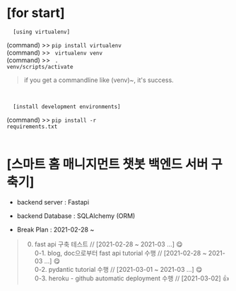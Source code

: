 # [for start]

      [using virtualenv]

(command) >> <code>pip install virtualenv</code><br>
(command) >> <code> virtualenv venv</code><br>
(command) >> <code> . venv/scripts/activate</code>

> if you get a commandline like (venv)~, it's success.

<br>

      [install development environments]

(command) >> <code>pip install -r requirements.txt</code><br><br>

# [스마트 홈 매니지먼트 챗봇 백엔드 서버 구축기]

- backend server : Fastapi
- backend Database : SQLAlchemy (ORM)

- Break Plan : 2021-02-28 ~

> 0.  fast api 구축 테스트 // [2021-02-28 ~ 2021-03 ...] 😋 <br>
>     0-1. blog, doc으로부터 fast api tutorial 수행 // [2021-02-28 ~ 2021-03 ...] 😋 <br>
>     0-2. pydantic tutorial 수행 // [2021-03-01 ~ 2021-03 ...] 😋 <br>
>     0-3. heroku - github automatic deployment 수행 // [2021-03-02] 👍 <br>

<br>
